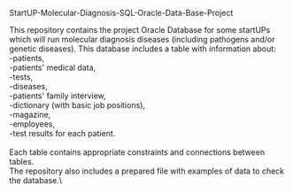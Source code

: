 StartUP-Molecular-Diagnosis-SQL-Oracle-Data-Base-Project

This repository contains the project Oracle Database for some startUPs which will run molecular diagnosis diseases (including pathogens and/or genetic diseases). This database includes a table with information about:\
-patients,\
-patients' medical data,\
-tests,\
-diseases,\
-patients' family interview,\
-dictionary (with basic job positions),\
-magazine,\
-employees, \
-test results for each patient.\
\
Each table contains appropriate constraints and connections between tables. \
The repository also includes a prepared file with examples of data to check the database.\
